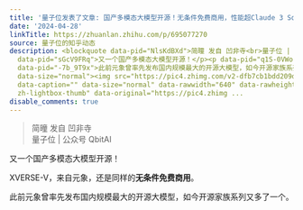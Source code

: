 ```yaml
---
title: '量子位发表了文章: 国产多模态大模型开源！无条件免费商用，性能超Claude 3 Sonnet'
date: '2024-04-28'
linkTitle: https://zhuanlan.zhihu.com/p/695077270
source: 量子位的知乎动态
description: <blockquote data-pid="NlsKdBXd">简曈 发自 凹非寺<br>量子位 | 公众号 QbitAI</blockquote><p
  data-pid="sGcV9FRq">又一个国产多模态大模型开源！</p><p data-pid="q1S-0VWo">XVERSE-V，来自元象，还是同样的<b>无条件免费商用</b>。</p><p
  data-pid="-7b_9T9x">此前元象曾率先发布国内规模最大的开源大模型，如今开源家族系列又多了一个。</p><p class="ztext-empty-paragraph"><br></p><figure
  data-size="normal"><img src="https://pic4.zhimg.com/v2-dfb7cb1bdd209d42709b0ae271d1019f_1440w.jpg"
  data-caption="" data-size="normal" data-rawwidth="640" data-rawheight="360" class="origin_image
  zh-lightbox-thumb" data-original="https://pic4.zhimg ...
disable_comments: true
---
```

<blockquote data-pid="NlsKdBXd">简曈 发自 凹非寺<br>量子位 | 公众号 QbitAI</blockquote><p data-pid="sGcV9FRq">又一个国产多模态大模型开源！</p><p data-pid="q1S-0VWo">XVERSE-V，来自元象，还是同样的<b>无条件免费商用</b>。</p><p data-pid="-7b_9T9x">此前元象曾率先发布国内规模最大的开源大模型，如今开源家族系列又多了一个。</p><p class="ztext-empty-paragraph"><br></p><figure data-size="normal"><img src="https://pic4.zhimg.com/v2-dfb7cb1bdd209d42709b0ae271d1019f_1440w.jpg" data-caption="" data-size="normal" data-rawwidth="640" data-rawheight="360" class="origin_image zh-lightbox-thumb" data-original="https://pic4.zhimg ...